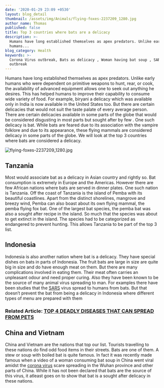 ```yaml
---
date: '2020-01-29 23:09 +0530'
layout: blog_detail
thumbnail: /assets/img/Animals/flying-foxes-2237209_1280.jpg
author_name: Thomas
published: false
title: Top 3 countries where bats are a delicacy
description: >-
  Humans have long established themselves as apex predators. Unlike early
  humans...
blog_category: Health
keywords: >-
  Corona Virus outbreak, Bats as delicacy , Woman having bat soup , SARS
  outbreak
---
```


Humans have long established themselves as apex predators. Unlike early humans who were dependent on primitive weapons to hunt, rear, or cook, the availability of advanced equipment allows one to seek out anything he desires. This has helped humans to improve their capability to consume wide variety of food. For example, biryani a delicacy which was available only in India is now available in the United States too. But there are certain delicacies that would not suit the taste palate of every average person. There are certain delicacies available in some parts of the globe that would be considered disgusting in most parts but sought after by few . One such delicacy is bat. While bats are feared due to its association with the vampire folklore and due to its appearance, these flying mammals are considered delicacy in some parts of the globe. We will look at the top 3 countries where bats are considered a delicacy.

![flying-foxes-2237209_1280.jpg]({{site.baseurl}}/assets/img/Animals/flying-foxes-2237209_1280.jpg)


## Tanzania
Most would associate bat as a delicacy in Asian country and rightly so. Bat consumption is extremely in Europe and the Americas. However there are few African nations where bats are served in dinner plates. One such nation is Tanzania. Off the coast of Tanzania is the island of Pemba with its beautiful coastlines. Apart from the distinct shorelines, mangrove and breezy wind, Pemba can also boast about its own flying mammal, the pemba flying fox bat. One of the largest bat species, the pemba bat was also a sought after recipe in the island. So much that the species was about to get extinct in the island. The species had to be categorized as endangered to prevent hunting. This allows Tanzania to be part of the top 3 list.

## Indonesia

Indonesia is also another nation where bat is a delicacy. They have special dishes on bats in parts of Indonesia. The fruit bats are large in size are quite big in size and do have enough meat on them. But there are many complications involved in eating them. Their meat often carries an unpleasant odour and need proper curing. Also they have been known to be the source of many animal virus spreading to man. For examples there have been studies that the [SARS](https://en.wikipedia.org/wiki/Severe_acute_respiratory_syndrome) virus spread to humans from bats. But that doesn’t prevent the bat from being a delicacy in Indonesia where different types of menu are prepared with them

### Related Article: [TOP 4 DEADLY DISEASES THAT CAN SPREAD FROM PETS](https://www.toknowisgood.com/2019/08/10/top-4-deadly-diseases-that-can-spread-from-pets.html)

## China and Vietnam
China and Vietnam are the nations that top our list. Tourists travelling to these nations do find odd food items in their streets. Bats are one of them. A stew or soup with boiled bat is quite famous. In fact it was recently made famous when a video of a woman consuming bat soup in China went viral amidst the [corona virus](https://en.wikipedia.org/wiki/2019%E2%80%9320_Wuhan_coronavirus_outbreak) scare spreading in the Wuhan province and other parts of China. While it has not been declared that bats are the source of this virus, it atleast goes on to show that bat is a sought after delicacy in these nations.
